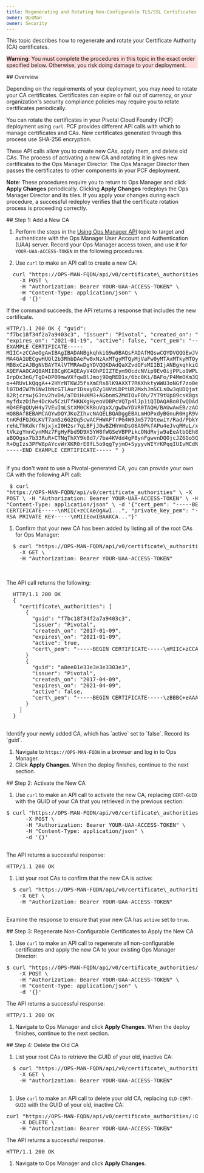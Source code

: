 ```yaml
---
title: Regenerating and Rotating Non-Configurable TLS/SSL Certificates 
owner: OpsMan
owner: Security
---
```


<style>
.note.warning {
    background-color: #fdd;
    border-color: #fbb
}

.note.warning:before {
    color: #f99;
 }
</style>

This topic describes how to regenerate and rotate your Certificate Authority (CA) certificates.

<p class="note warning"><strong>Warning</strong>: You must complete the procedures in this topic in the exact order specified below. Otherwise, you risk doing damage to your deployment.</p>

##<a id='overview'></a> Overview

Depending on the requirements of your deployment, you may need to rotate your CA certificates. Certificates can expire or fall out of currency, or your organization's security compliance policies may require you to rotate certificates periodically.

You can rotate the certificates in your Pivotal Cloud Foundry (PCF) deployment using `curl`. PCF provides different API calls with which to manage certificates and CAs. New certificates generated through this process use SHA-256 encryption.

These API calls allow you to create new CAs, apply them, and delete old CAs. The process of activating a new CA and rotating it in gives new certificates to the Ops Manager Director. The Ops Manager Director then passes the certificates to other components in your PCF deployment.

<p class="note"><strong>Note</strong>: These procedures require you to return to Ops Manager and click <strong>Apply Changes</strong> periodically. Clicking <strong>Apply Changes</strong> redeploys the Ops Manager Director and its tiles. If you apply your changes during each procedure, a successful redeploy verifies that the certificate rotation process is proceeding correctly.</p>

##<a id='add-new-ca'></a> Step 1: Add a New CA

1. Perform the steps in the [Using Ops Manager API](../../customizing/ops-man-api.html) topic to target and authenticate with the Ops Manager User Account and Authentication (UAA) server. Record your Ops Manager access token, and use it for `YOUR-UAA-ACCESS-TOKEN` in the following procedures.

1. Use `curl` to make an API call to create a new CA:
  <pre class="terminal">
  curl "http<span>s</span>://OPS-MAN-FQDN/api/v0/certificate\_authorities/generate" \ 
    -X POST \ 
    -H "Authorization: Bearer YOUR-UAA-ACCESS-TOKEN" \ 
    -H "Content-Type: application/json" \ 
    -d '{}'
</pre>  
If the command succeeds, the API returns a response that includes the new certificate. <pre class="terminal">HTTP/1.1 200 OK
{
  "guid": "f7bc18f34f2a7a9403c3",
  "issuer": "Pivotal",
  "created\_on": "2017-01-19",
  "expires\_on": "2021-01-19",
  "active": false,
  "cert\_pem": "-----BEGIN EXAMPLE CERTIFICATE-----
	MIIC+zCCAeOgAwIBAgIBADANBgkqhkiG9w0BAQsFADAfMQswCQYDVQQGEwJVUzEQ
	MA4GA1UECgwHUGl2b3RhbDAeFw0xNzAxMTgyMTQyMjVaFw0yMTAxMTkyMTQyMjVa
	MB8xCzAJBgNVBAYTAlVTMRAwDgYDVQQKDAdQaXZvdGFsMIIBIjANBgkqhkiG9w0B
	AQEFAAOCAQ8AMIIBCgKCAQEAyV4OhPIIZTEym9OcdcNVip9Ev0ijPPLo9WPLUMzT
	IrpDx3nG/TgD+DP09mwVXfqwBlJmoj9DqRED1x/6bc0Ki/BAFo/P4MmOKm3QnDCt
	o+4RUvLkQqgA++2HYrNTKWJ5fsXmERs8lK9AXXT7RKXhktyWWU3oNGf7zo0e3YKp
	l07DdIW7h1NwIbNcGT1AurIDsxyOZy1HVzLDPtUR2MxhJmSCLsOw3qUDQjatjXKw
	82RjcrswjG3nv2hvD4/aTOiHuKM3+AGbnmS2MdIOvFOh/7Y79tUp89csK0gs6uOd
	myfdxzDihe4DcKw5CzUTfHKNXgHyeoVOBPcVQTp4lJp1iQIDAQABo0IwQDAdBgNV
	HQ4EFgQUyH4y7VEuImLStXM0CKR8uVqxX/gwDwYDVR0TAQH/BAUwAwEB/zAOBgNV
	HQ8BAf8EBAMCAQYwDQYJKoZIhvcNAQELBQADggEBALmHOPxdyBGnuR0HgR9V4TwJ
	tnKFdFQJGLKVT7am5z6G2Oq5cwACFHWAFfrPG4W9Jm577QtewiY/Rad/PbkY0YSY
	rehLThKdkrfNjxjxI0H2sr7qLBFjJ0wBZHhVmDsO6A9PkfAPu4eJvqRMuL/xGmSQ
	tVkzgYmnCynMNz7FgHyFbd9D9X5YW8fWGSeVBPPikcONdRvjw9aEeAtbGEh8eZCP
	aBQOgsx7b33RuR+CTNqThXY9k8d7/7ba4KVdd4gP8ynFgwvnDQOjcJZ6Go5QY5HA
	R+OgIzs3PFW8pAYcvWrXKR0rE8fL5o9qgTyjmO+5yyyvWIYrKPqqIUIvMCdNr84=
	-----END EXAMPLE CERTIFICATE-----
	"
}</pre>
<br>
If you don't want to use a Pivotal-generated CA, you can provide your own CA with the following API call:
    <pre class="terminal">
    $ curl "http<span>s:</span>//OPS-MAN-FQDN/api/v0/certificate\_authorities" \ 
        -X POST \ 
        -H "Authorization: Bearer YOUR-UAA-ACCESS-TOKEN" \ 
        -H "Content-Type: application/json" \ 
        -d '{"cert_pem": "-----BEGIN CERTIFICATE-----\nMIIC+zCCAeOgAwI...", "private_key_pem": "-----BEGIN RSA PRIVATE KEY-----\nMIIEowIBAAKCA..."}'
    </pre>

1. Confirm that your new CA has been added by listing all of the root CAs for Ops Manager:
  <pre class="terminal">
  $ curl "http<span>s:</span>//OPS-MAN-FQDN/api/v0/certificate\_authorities" \ 
    -X GET \ 
    -H "Authorization: Bearer YOUR-UAA-ACCESS-TOKEN"
  </pre>
  <br>
  The API call returns the following:
  <pre class="terminal">
  HTTP/1.1 200 OK
  {
    "certificate\_authorities": [
      {
        "guid": "f7bc18f34f2a7a9403c3",
        "issuer": "Pivotal",
        "created\_on": "2017-01-09",
        "expires\_on": "2021-01-09",
        "active": true,
        "cert\_pem": "-----BEGIN CERTIFICATE-----\nMIIC+zCCAeOgAwIBAgI....etc"
      }
      {
        "guid": "a8ee01e33e3e3e3303e3",
        "issuer": "Pivotal",
        "created\_on": "2017-04-09",
        "expires\_on": "2021-04-09",
        "active": false,
        "cert\_pem": "-----BEGIN CERTIFICATE-----\zBBBC+eAAAe1gAwAAAeZ....etc"
      }
    ]
  }
  </pre>
  Identify your newly added CA, which has `active` set to `false`. Record its `guid`.

1. Navigate to `https://OPS-MAN-FQDN` in a browser and log in to Ops Manager.
1. Click **Apply Changes**. When the deploy finishes, continue to the next section.

##<a id='activate-new-ca'></a> Step 2: Activate the New CA

1. Use `curl` to make an API call to activate the new CA, replacing `CERT-GUID` with the GUID of your CA that you retrieved in the previous section:
  <pre class="terminal">$ curl "http<span>s</span>://OPS-MAN-FQDN/api/v0/certificate\_authorities/CERT-GUID/activate" \ 
      -X POST \ 
      -H "Authorization: Bearer YOUR-UAA-ACCESS-TOKEN" \ 
      -H "Content-Type: application/json" \ 
      -d '{}' 
  </pre> 
  The API returns a successful response:
  <pre class="terminal">HTTP/1.1 200 OK</pre>

1. List your root CAs to confirm that the new CA is active:
<pre class="terminal">
  $ curl "http<span>s:</span>//OPS-MAN-FQDN/api/v0/certificate\_authorities" \ 
    -X GET \ 
    -H "Authorization: Bearer YOUR-UAA-ACCESS-TOKEN"
  </pre>
  Examine the response to ensure that your new CA has `active` set to `true`.

##<a id='regenerate'></a> Step 3: Regenerate Non-Configurable Certificates to Apply the New CA

1. Use `curl` to make an API call to regenerate all non-configurable certificates and apply the new CA to your existing Ops Manager Director:
<pre class="terminal">$ curl "http<span>s</span>://OPS-MAN-FQDN/api/v0/certificate_authorities/active/regenerate" \ 
    -X POST \ 
    -H "Authorization: Bearer YOUR-UAA-ACCESS-TOKEN" \ 
    -H "Content-Type: application/json" \ 
    -d '{}'
</pre> 
The API returns a successful response:
<pre class="terminal">HTTP/1.1 200 OK</pre>

1. Navigate to Ops Manager and click **Apply Changes**. When the deploy finishes, continue to the next section.

##<a id='delete'></a> Step 4: Delete the Old CA 

1. List your root CAs to retrieve the GUID of your old, inactive CA:
<pre class="terminal">
  $ curl "http<span>s:</span>//OPS-MAN-FQDN/api/v0/certificate\_authorities" \ 
    -X GET \ 
    -H "Authorization: Bearer YOUR-UAA-ACCESS-TOKEN"
  </pre>

1. Use `curl` to make an API call to delete your old CA, replacing `OLD-CERT-GUID` with the GUID of your old, inactive CA:  
<pre class="terminal">curl "http<span>s</span>://OPS-MAN-FQDN/api/v0/certificate_authorities/:OLD-CERT-GUID" \ 
    -X DELETE \ 
    -H "Authorization: Bearer YOUR-UAA-ACCESS-TOKEN"
</pre> 
The API returns a successful response. 
<pre class="terminal">HTTP/1.1 200 OK</pre>

1. Navigate to Ops Manager and click **Apply Changes**. 
